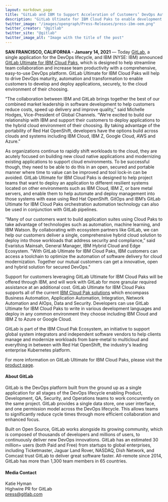 ```yaml
---
layout: markdown_page
title: "GitLab and IBM to Support Acceleration of Customers’ DevOps Automation"
description: "GitLab Ultimate for IBM Cloud Paks to enable development & deployment of business-critical applications to any hybrid cloud environment"
twitter_image: "/images/opengraph/Press-Releases/press-ibm-oem.png"
twitter_creator: "@gitlab"
twitter_site: "@gitlab"
twitter_image_alt: "Image with the title of the post"
---
```


**SAN FRANCISCO, CALIFORNIA - January 14, 2021** — Today [GitLab](https://about.gitlab.com/), a single application for the DevOps lifecycle, and IBM (NYSE: IBM) announced [GitLab Ultimate for IBM Cloud Paks](https://www.ibm.com/products/gitlab-ultimate), which is designed to help streamline team collaboration and increase team productivity with a comprehensive, easy-to-use DevOps platform. GitLab Ultimate for IBM Cloud Paks will help to drive DevOps maturity, automation and transformation to enable customers to develop and deploy applications, securely, to the cloud environment of their choosing.

“The collaboration between IBM and GitLab brings together the best of our combined market leadership in software development to help customers reduce costs, speed up delivery and improve quality,” said Michelle Hodges, Vice-President of Global Channels. “We’re excited to build our relationship with IBM and support their customers to deploy applications to the hybrid cloud environment of their choosing. By taking advantage of the portability of Red Hat OpenShift, developers have the options build across clouds and systems including IBM Cloud, IBM Z, Google Cloud, AWS and Azure.”

As organizations continue to rapidly shift workloads to the cloud, they are acutely focused on building new cloud native applications and modernizing existing applications to support cloud environments. To be successful though, they need to be able to do this in an open, secured and portable manner where time to value can be improved and tool lock-in can be avoided. GitLab Ultimate for IBM Cloud Paks is designed to help project teams that want to deploy an application to different resilient systems located on other environments such as IBM Cloud, IBM Z, or bare metal servers, and enable them to help automate and deploy management into those systems with ease using Red Hat OpenShift. GitOps and IBM’s GitLab Ultimate for IBM Cloud Paks orchestration automation technology can also be used in conjunction with GitLab pipelines. 

“Many of our customers want to build application suites using Cloud Paks to take advantage of technologies such as automation, machine learning, and IBM Watson. By collaborating with ecosystem partners like GitLab, we can help our customers deliver a single, comprehensive hybrid cloud solution to deploy into those workloads that address security and compliance,” said Evaristus Mainsah, General Manager, IBM Hybrid Cloud and Edge Ecosystem. "With GitLab Ultimate for IBM Cloud Paks, IBM customers can access a toolchain to optimize the automation of software delivery for cloud modernization. Together our mutual customers can get a innovative, open and hybrid solution for secured DevOps."

Support for customers leveraging GitLab Ultimate for IBM Cloud Paks will be offered through IBM, and will work with GitLab for more granular required assistance at an additional cost. GitLab Ultimate for IBM Cloud Paks supports all of the current [IBM Cloud Pak solutions](https://www.ibm.com/cloud/paks) which encompass Business Automation, Application Automation, Integration, Network Automation and AIOps, Data and Security. Developers can use GitLab Ultimate for IBM Cloud Paks to write in various development languages and deploy in any common environment they choose including IBM Cloud and IBM Z to Azure or Google Cloud.

GitLab is part of the IBM Cloud Pak Ecosystem, an initiative to support global system integrators and independent software vendors to help clients manage and modernize workloads from bare-metal to multicloud and everything in between with Red Hat OpenShift, the industry's leading enterprise Kubernetes platform.

For more information on GitLab Ultimate for IBM Cloud Paks, please visit the [product page](https://www.ibm.com/products/gitlab-ultimate).


#### About GitLab
GitLab is the DevOps platform built from the ground up as a single application for all stages of the DevOps lifecycle enabling Product, Development, QA, Security, and Operations teams to work concurrently on the same project. GitLab provides a single data store, one user interface, and one permission model across the DevOps lifecycle. This allows teams to significantly reduce cycle times through more efficient collaboration and enhanced focus.

Built on Open Source, GitLab works alongside its growing community, which is composed of thousands of developers and millions of users, to continuously deliver new DevOps innovations. GitLab has an estimated 30 million+ users (both Paid and Free) from startups to global enterprises, including Ticketmaster, Jaguar Land Rover, NASDAQ, Dish Network, and Comcast trust GitLab to deliver great software faster. All-remote since 2014, GitLab has more than 1,300 team members in 65 countries.

#### Media Contact
Katie Hyman
<br>
Highwire PR for GitLab
<br>
[press@gitlab.com](mailto:press@gitlab.com)
